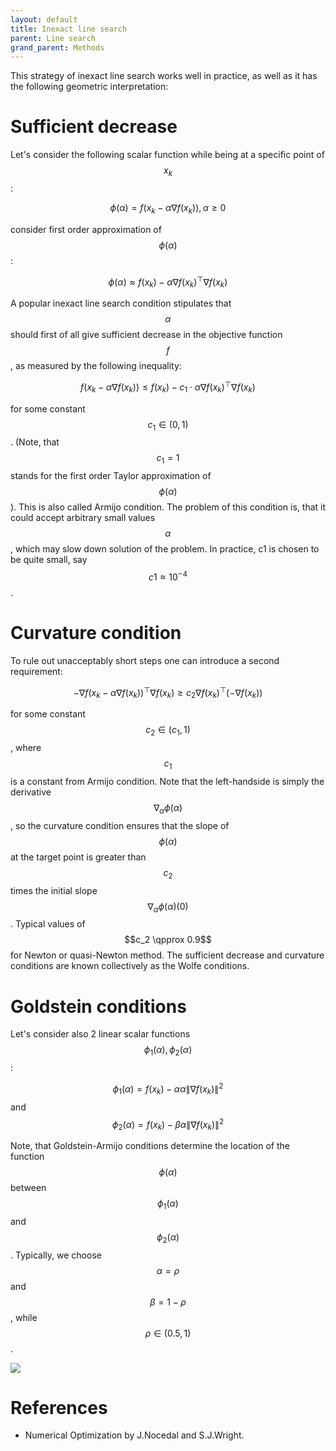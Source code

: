 ```yaml
---
layout: default
title: Inexact line search
parent: Line search
grand_parent: Methods
---
```


This strategy of inexact line search works well in practice, as well as it has the following geometric interpretation:

# Sufficient decrease

Let's consider the following scalar function while being at a specific point of $$x_k$$: 

$$
\phi(\alpha) = f(x_k - \alpha\nabla f(x_k)), \alpha \geq 0
$$

consider first order approximation of  $$\phi(\alpha)$$:

$$
\phi(\alpha) \approx f(x_k) - \alpha\nabla f(x_k)^\top \nabla f(x_k)
$$

A popular inexact line search condition stipulates that $$\alpha$$ should first of all give sufficient decrease in the objective function $$f$$, as measured by the following inequality:

$$
f(x_k - \alpha \nabla f (x_k)) \leq f(x_k) - c_1 \cdot \alpha\nabla f(x_k)^\top \nabla f(x_k)
$$

for some constant $$c_1 \in (0,1)$$. (Note, that $$c_1 = 1$$ stands for the first order Taylor approximation of $$\phi(\alpha)$$). This is also called Armijo condition. The problem of this condition is, that it could accept arbitrary small values $$\alpha$$, which may slow down solution of the problem. In practice, c1 is chosen to be quite small, say $$c1 \approx 10^{−4}$$.

# Curvature condition

To rule out unacceptably short steps one can introduce a second requirement:

$$
-\nabla f (x_k - \alpha \nabla f(x_k))^\top \nabla f(x_k) \geq c_2 \nabla f(x_k)^\top(- \nabla f(x_k))
$$

for some constant $$c_2 \in (c_1,1)$$, where $$c_1$$ is a constant from Armijo condition. Note that the left-handside is simply the derivative $$\nabla_\alpha \phi(\alpha)$$, so the curvature condition ensures that the slope of $$\phi(\alpha)$$ at the target point is greater than $$c_2$$ times the initial slope $$\nabla_\alpha \phi(\alpha)(0)$$. Typical values of $$c_2 \qpprox 0.9$$ for Newton or quasi-Newton method. The sufficient decrease and curvature conditions are known collectively as the Wolfe conditions.

# Goldstein conditions

Let's consider also 2 linear scalar functions $$\phi_1(\alpha), \phi_2(\alpha)$$:

$$
\phi_1(\alpha) = f(x_k) - \alpha \alpha \|\nabla f(x_k)\|^2
$$
and
$$
\phi_2(\alpha) = f(x_k) - \beta \alpha \|\nabla f(x_k)\|^2
$$

Note, that Goldstein-Armijo conditions determine the location of the function $$\phi(\alpha)$$ between $$\phi_1(\alpha)$$ and $$\phi_2(\alpha)$$. Typically, we choose $$\alpha = \rho$$ and $$\beta = 1 - \rho$$, while $$ \rho \in (0.5, 1)$$.

![](../backtracking.svg)

# References

* Numerical Optimization by J.Nocedal and S.J.Wright.